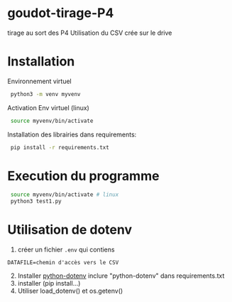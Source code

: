 # goudot-tirage-P4

tirage au sort des P4
Utilisation du CSV crée sur le drive

# Installation
Environnement virtuel
```bash
 python3 -m venv myvenv
```
Activation Env virtuel (linux)
```bash
 source myvenv/bin/activate
```
Installation des librairies dans requirements:
```bash
 pip install -r requirements.txt
```

# Execution du programme
```bash
 source myvenv/bin/activate # linux
 python3 test1.py
```
# Utilisation de dotenv

1) créer un fichier `.env` qui contiens
```text
DATAFILE=chemin d'accès vers le CSV
```
2) Installer [python-dotenv](https://pypi.org/project/python-dotenv/)
   inclure "python-dotenv" dans requirements.txt
3) installer (pip install...)
4) Utiliser load_dotenv() et os.getenv()
